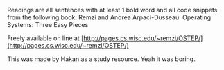Readings are all sentences with at least 1 bold word and all code snippets from the following book:
Remzi and Andrea Arpaci-Dusseau: Operating Systems: Three Easy Pieces

Freely available on line at [http://pages.cs.wisc.edu/~remzi/OSTEP/](http://pages.cs.wisc.edu/~remzi/OSTEP/)

This was made by Hakan as a study resource. Yeah it was boring.
